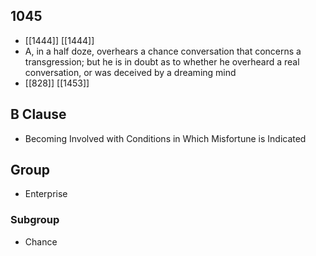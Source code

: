 ## 1045
- [[1444]] [[1444]] 
- A, in a half doze, overhears a chance conversation that concerns a transgression; but he is in doubt as to whether he overheard a real conversation, or was deceived by a dreaming mind
- [[828]] [[1453]] 

## B Clause
- Becoming Involved with Conditions in Which Misfortune is Indicated

## Group
- Enterprise

### Subgroup
- Chance


